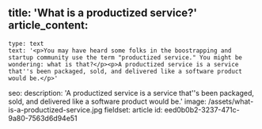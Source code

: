 title: 'What is a productized service?'
article_content:
  -
    type: text
    text: '<p>You may have heard some folks in the boostrapping and startup community use the term "productized service." You might be wondering: what is that?</p><p>A productized service is a service that''s been packaged, sold, and delivered like a software product would be.</p>'
seo:
  description: 'A productized service is a service that''s been packaged, sold, and delivered like a software product would be.'
  image: /assets/what-is-a-productized-service.jpg
fieldset: article
id: eed0b0b2-3237-471c-9a80-7563d6d94e51
